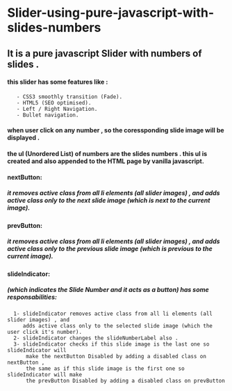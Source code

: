 # Slider-using-pure-javascript-with-slides-numbers
## It is a pure javascript Slider with numbers of slides . 
#### this slider has some features like :
       - CSS3 smoothly transition (Fade).
       - HTML5 (SEO optimised).
       - Left / Right Navigation.
       - Bullet navigation.
#### when user click on any number , so the coressponding slide image will be displayed .
#### the ul (Unordered List) of numbers are the slides numbers . this ul is created and also appended to the HTML page by vanilla javascript.


#### nextButton:
##### it removes active class from all li elements (all slider images) , and adds active class only to the next slide image (which is next to the current image).
#### prevButton:
##### it removes active class from all li elements (all slider images) , and adds active class only to the previous slide image (which is previous to the current image).
#### slideIndicator:
##### (which indicates the Slide Number and it acts as a button) has some responsabilities: 
      1- slideIndicator removes active class from all li elements (all slider images) , and
         adds active class only to the selected slide image (which the user click it's number). 
      2- slideIndicator changes the slideNumberLabel also . 
      3- slideIndicator checks if this slide image is the last one so slideIndicator will 
          make the nextButton Disabled by adding a disabled class on nextButton , 
          the same as if this slide image is the first one so slideIndicator will make
          the prevButton Disabled by adding a disabled class on prevButton

